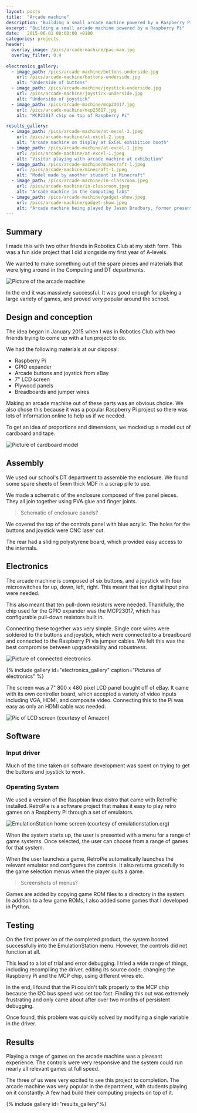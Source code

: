 ```yaml
---
layout: posts
title:  "Arcade machine"
description: "Building a small arcade machine powered by a Raspberry Pi"
excerpt: "Building a small arcade machine powered by a Raspberry Pi"
date:   2015-06-01 00:00:00 +0100
categories: projects
header:
  overlay_image: /pics/arcade-machine/pac-man.jpg
  overlay_filter: 0.4
  
electronics_gallery:
  - image_path: /pics/arcade-machine/buttons-underside.jpg
    url: /pics/arcade-machine/buttons-underside.jpg
    alt: "Underside of buttons"
  - image_path: /pics/arcade-machine/joystick-underside.jpg
    url: /pics/arcade-machine/joystick-underside.jpg
    alt: "Underside of joystick"
  - image_path: /pics/arcade-machine/mcp23017.jpg
    url: /pics/arcade-machine/mcp23017.jpg
    alt: "MCP23017 chip on top of Raspberry Pi"

results_gallery:
  - image_path: /pics/arcade-machine/at-excel-2.jpeg
    url: /pics/arcade-machine/at-excel-2.jpeg
    alt: "Arcade machine on display at ExCeL exhibition booth"
  - image_path: /pics/arcade-machine/at-excel-1.jpeg
    url: /pics/arcade-machine/at-excel-1.jpeg
    alt: "Visitor playing with arcade machine at exhibition"
  - image_path: /pics/arcade-machine/minecraft-1.jpeg
    url: /pics/arcade-machine/minecraft-1.jpeg
    alt: "Model made by another student in Minecraft"
  - image_path: /pics/arcade-machine/in-classroom.jpeg
    url: /pics/arcade-machine/in-classroom.jpeg
    alt: "Arcade machine in the computing labs"
  - image_path: /pics/arcade-machine/gadget-show.jpeg
    url: /pics/arcade-machine/gadget-show.jpeg
    alt: "Arcade machine being played by Jason Bradbury, former presenter of The Gadget Show"
---
```


## Summary

I made this with two other friends in Robotics Club at my sixth form. This was a fun side project that I did alongside my first year of A-levels.

We wanted to make something out of the spare pieces and materials that were lying around in the Computing and DT departments.

![Picture of the arcade machine](/pics/arcade-machine/turned-off.jpg)

In the end it was massively successful. It was good enough for playing a large variety of games, and proved very popular around the school.

## Design and conception

The idea began in January 2015 when I was in Robotics Club with two friends trying to come up with a fun project to do.

We had the following materials at our disposal:

* Raspberry Pi
* GPIO expander
* Arcade buttons and joystick from eBay
* 7" LCD screen
* Plywood panels
* Breadboards and jumper wires

Making an arcade machine out of these parts was an obvious choice. We also chose this because it was a popular Raspberry Pi project so there was lots of information online to help us if we needed.

To get an idea of proportions and dimensions, we mocked up a model out of cardboard and tape.

![Picture of cardboard model](/pics/arcade-machine/cardboard-model.jpeg)

## Assembly

We used our school's DT department to assemble the enclosure. We found some spare sheets of 5mm thick MDF in a scrap pile to use.

We made a schematic of the enclosure composed of five panel pieces. They all join together using PVA glue and finger joints.

> Schematic of enclosure panels?

We covered the top of the controls panel with blue acrylic. The holes for the buttons and joystick were CNC laser cut.

The rear had a sliding polystyrene board, which provided easy access to the internals.

## Electronics

The arcade machine is composed of six buttons, and a joystick with four microswitches for up, down, left, right. This meant that ten digital input pins were needed.

This also meant that ten pull-down resistors were needed. Thankfully, the chip used for the GPIO expander was the MCP23017, which has configurable pull-down resistors built in.

Connecting these together was very simple. Single core wires were soldered to the buttons and joystick, which were connected to a breadboard and connected to the Raspberry Pi via jumper cables. We felt this was the best compromise between upgradeability and robustness.

![Picture of connected electronics](/pics/arcade-machine/electronics-all-connected.jpg)

{% include gallery id="electronics_gallery" caption="Pictures of electronics" %}

The screen was a 7" 800 x 480 pixel LCD panel bought off of eBay. It came with its own controller board, which accepted a variety of video inputs including VGA, HDMI, and composite video. Connecting this to the Pi was easy as only an HDMI cable was needed.

![Pic of LCD screen (courtesy of Amazon)](/pics/arcade-machine/lcd-screen.jpg)

## Software

### Input driver

Much of the time taken on software development was spent on trying to get the buttons and joystick to work.

### Operating System

We used a version of the Raspbian linux distro that came with RetroPie installed. RetroPie is a software project that makes it easy to play retro games on a Raspberry Pi through a set of emulators. 

![EmulationStation home screen (courtesy of emulationstation.org)](/pics/arcade-machine/emulationstation.png)

When the system starts up, the user is presented with a menu for a range of game systems. Once selected, the user can choose from a range of games for that system. 

When the user launches a game, RetroPie automatically launches the relevant emulator and configures the controls. It also returns gracefully to the game selection menus when the player quits a game.

> Screenshots of menus?

Games are added by copying game ROM files to a directory in the system. In addition to a few game ROMs, I also added some games that I developed in Python.

## Testing

On the first power on of the completed product, the system booted successfully into the EmulationStation menu. However, the controls did not function at all.

This lead to a lot of trial and error debugging. I tried a wide range of things, including recompiling the driver, editing its source code, changing the Raspberry Pi and the MCP chip, using different wires etc.

In the end, I found that the Pi couldn't talk properly to the MCP chip because the I2C bus speed was set too fast. Finding this out was extremely frustrating and only came about after over two months of persistent debugging.

Once found, this problem was quickly solved by modifying a single variable in the driver.

## Results

Playing a range of games on the arcade machine was a pleasant experience. The controls were very responsive and the system could run nearly all relevant games at full speed.

The three of us were very excited to see this project to completion. The arcade machine was very popular in the department, with students playing on it constantly. A few had build their computing projects on top of it.

{% include gallery id="results_gallery"%}

[panel-mockup]:	 https://image.shutterstock.com/image-vector/prohibited-signs-isolated-on-white-260nw-1890653254.jpg